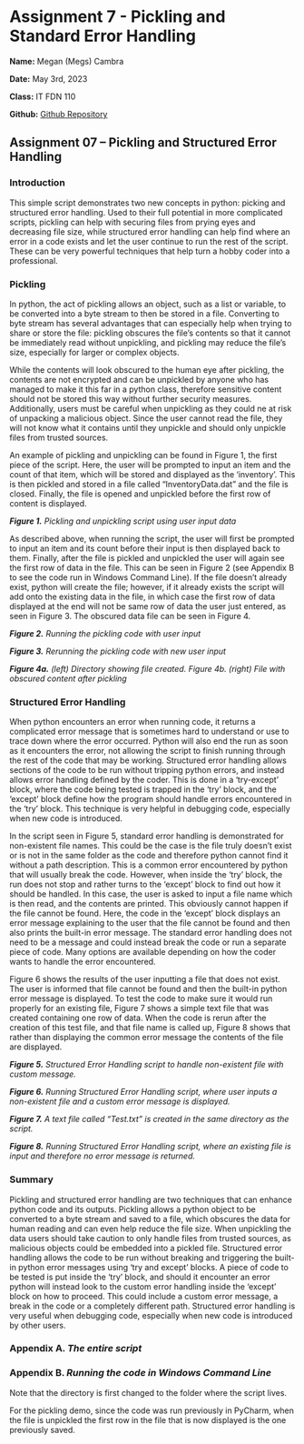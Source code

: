 # Assignment 7 - Pickling and Standard Error Handling

__Name:__ Megan (Megs) Cambra

__Date:__ May 3rd, 2023

__Class:__ IT FDN 110

__Github:__ [Github Repository](https://github.com/mcambra56/IntroToProg-Python-Mod07)


## Assignment 07 – Pickling and Structured Error Handling

### Introduction
This simple script demonstrates two new concepts in python: picking and structured error handling. Used to their full potential in more complicated scripts, pickling can help with securing files from prying eyes and decreasing file size, while structured error handling can help find where an error in a code exists and let the user continue to run the rest of the script. These can be very powerful techniques that help turn a hobby coder into a professional.  

### Pickling
In python, the act of pickling allows an object, such as a list or variable, to be converted into a byte stream to then be stored in a file. Converting to byte stream has several advantages that can especially help when trying to share or store the file: pickling obscures the file’s contents so that it cannot be immediately read without unpickling, and pickling may reduce the file’s size, especially for larger or complex objects. 

While the contents will look obscured to the human eye after pickling, the contents are not encrypted and can be unpickled by anyone who has managed to make it this far in a python class, therefore sensitive content should not be stored this way without further security measures. 
Additionally, users must be careful when unpickling as they could ne at risk of unpacking a malicious object. Since the user cannot read the file, they will not know what it contains until they unpickle and should only unpickle files from trusted sources. 

An example of pickling and unpickling can be found in Figure 1, the first piece of the script. Here, the user will be prompted to input an item and the count of that item, which will be stored and displayed as the ‘inventory’. This is then pickled and stored in a file called “InventoryData.dat” and the file is closed. Finally, the file is opened and unpickled before the first row of content is displayed. 

_**Figure 1.** Pickling and unpickling script using user input data_

As described above, when running the script, the user will first be prompted to input an item and its count before their input is then displayed back to them. Finally, after the file is pickled and unpickled the user will again see the first row of data in the file. This can be seen in Figure 2 (see Appendix B to see the code run in Windows Command Line). If the file doesn’t already exist, python will create the file; however, if it already exists the script will add onto the existing data in the file, in which case the first row of data displayed at the end will not be same row of data the user just entered, as seen in Figure 3. The obscured data file can be seen in Figure 4. 

_**Figure 2.** Running the pickling code with user input_

_**Figure 3.** Rerunning the pickling code with new user input_

_**Figure 4a.** (left) Directory showing file created. Figure 4b. (right) File with obscured content after pickling_

### Structured Error Handling
When python encounters an error when running code, it returns a complicated error message that is sometimes hard to understand or use to trace down where the error occurred. Python will also end the run as soon as it encounters the error, not allowing the script to finish running through the rest of the code that may be working. Structured error handling allows sections of the code to be run without tripping python errors, and instead allows error handling defined by the coder. This is done in a ‘try-except’ block, where the code being tested is trapped in the ‘try’ block, and the ‘except’ block define how the program should handle errors encountered in the ‘try’ block. This technique is very helpful in debugging code, especially when new code is introduced. 

In the script seen in Figure 5, standard error handling is demonstrated for non-existent file names. This could be the case is the file truly doesn’t exist or is not in the same folder as the code and therefore python cannot find it without a path description. This is a common error encountered by python that will usually break the code. However, when inside the ‘try’ block, the run does not stop and rather turns to the ‘except’ block to find out how it should be handled. In this case, the user is asked to input a file name which is then read, and the contents are printed. This obviously cannot happen if the file cannot be found. Here, the code in the ‘except’ block displays an error message explaining to the user that the file cannot be found and then also prints the built-in error message. The standard error handling does not need to be a message and could instead break the code or run a separate piece of code. Many options are available depending on how the coder wants to handle the error encountered. 

Figure 6 shows the results of the user inputting a file that does not exist. The user is informed that file cannot be found and then the built-in python error message is displayed. To test the code to make sure it would run properly for an existing file, Figure 7 shows a simple text file that was created containing one row of data. When the code is rerun after the creation of this test file, and that file name is called up, Figure 8 shows that rather than displaying the common error message the contents of the file are displayed. 

_**Figure 5.** Structured Error Handling script to handle non-existent file with custom message._

_**Figure 6.** Running Structured Error Handling script, where user inputs a non-existent file and a custom error message is displayed._ 

_**Figure 7.** A text file called “Test.txt” is created in the same directory as the script._

_**Figure 8.** Running Structured Error Handling script, where an existing file is input and therefore no error message is returned._

### Summary
Pickling and structured error handling are two techniques that can enhance python code and its outputs. Pickling allows a python object to be converted to a byte stream and saved to a file, which obscures the data for human reading and can even help reduce the file size. When unpickling the data users should take caution to only handle files from trusted sources, as malicious objects could be embedded into a pickled file. 
Structured error handling allows the code to be run without breaking and triggering the built-in python error messages using ‘try and except’ blocks. A piece of code to be tested is put inside the ‘try’ block, and should it encounter an error python will instead look to the custom error handling inside the ‘except’ block on how to proceed. This could include a custom error message, a break in the code or a completely different path. Structured error handling is very useful when debugging code, especially when new code is introduced by other users. 

### Appendix A. _The entire script_

### Appendix B. _Running the code in Windows Command Line_
Note that the directory is first changed to the folder where the script lives. 

For the pickling demo, since the code was run previously in PyCharm, when the file is unpickled the first row in the file that is now displayed is the one previously saved. 
